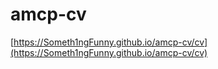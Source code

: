 # amcp-cv

[https://Someth1ngFunny.github.io/amcp-cv/cv](https://Someth1ngFunny.github.io/amcp-cv/cv)

